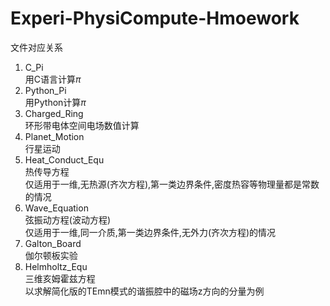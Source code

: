 # Experi-PhysiCompute-Hmoework
文件对应关系
1. C_Pi
   <br>用C语言计算$\pi$
2. Python_Pi
   <br>用Python计算$\pi$
3. Charged_Ring
   <br>环形带电体空间电场数值计算
4. Planet_Motion
   <br>行星运动
5. Heat_Conduct_Equ
   <br>热传导方程
   <br>仅适用于一维,无热源(齐次方程),第一类边界条件,密度热容等物理量都是常数的情况
6. Wave_Equation
   <br>弦振动方程(波动方程)
   <br>仅适用于一维,同一介质,第一类边界条件,无外力(齐次方程)的情况
7. Galton_Board
   <br>伽尔顿板实验
8. Helmholtz_Equ
   <br>三维亥姆霍兹方程
   <br>以求解简化版的TEmn模式的谐振腔中的磁场z方向的分量为例
